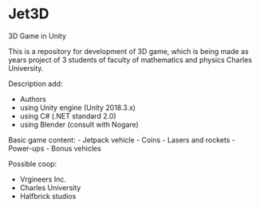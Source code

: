 # Jet3D
3D Game in Unity

This is a repository for development of 3D game, which is being made as years project of 3 students of faculty of mathematics and physics Charles University.


Description add:
  - Authors
  - using Unity engine (Unity 2018.3.x)
  - using C#  (.NET standard 2.0)
  - using Blender (consult with Nogare)

Basic game content:
    - Jetpack vehicle
    - Coins
    - Lasers and rockets
    - Power-ups
    - Bonus vehicles

Possible coop:
 - Vrgineers Inc.
 - Charles University
 - Halfbrick studios
